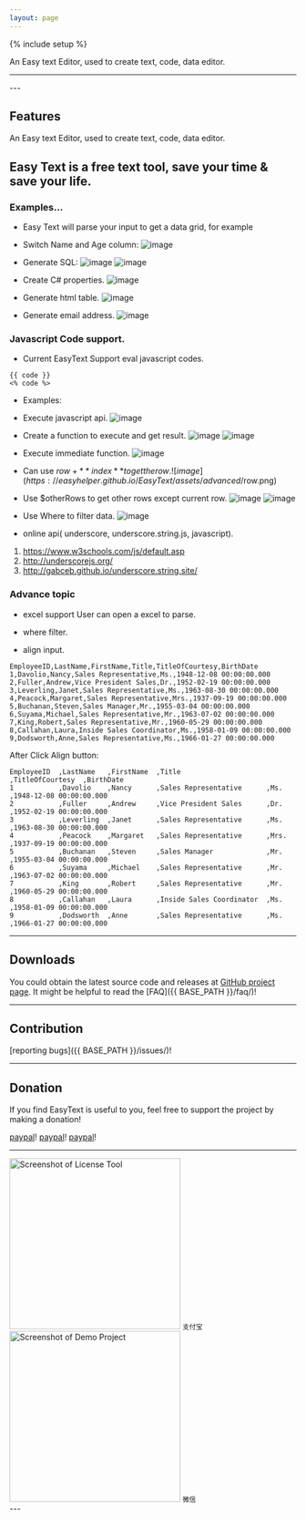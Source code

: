 ```yaml
---
layout: page
---
```

{% include setup %}

An Easy text Editor, used to create text, code, data editor.

---
<div class="row">
 
</div>
---

Features
--------
An Easy text Editor, used to create text, code, data editor.

## Easy Text is a free text tool, save your time & save your life.

### Examples...

- Easy Text will parse your input to get a data grid, for example

- Switch Name and Age column:
![image](https://easyhelper.github.io/EasyText/assets/1.png)

- Generate SQL: 
![image](https://easyhelper.github.io/EasyText/assets/sql_1.png)
![image](https://easyhelper.github.io/EasyText/assets/sql_2.png)

- Create C# properties.
![image](https://easyhelper.github.io/EasyText/assets/CSharp_Property.png)

- Generate html table.
![image](https://easyhelper.github.io/EasyText/assets/html_table.png)

- Generate email address.
![image](https://easyhelper.github.io/EasyText/assets/generate_email.png)


### Javascript Code support.
- Current EasyText Support eval javascript codes.
```
{{ code }}
<% code %>
```

- Examples:
- Execute javascript api.
![image](https://easyhelper.github.io/EasyText/assets/advanced/1.png)

- Create a function to execute and get result.
![image](https://easyhelper.github.io/EasyText/assets/advanced/2.png)
![image](https://easyhelper.github.io/EasyText/assets/advanced/function.png) 

- Execute immediate function.
![image](https://easyhelper.github.io/EasyText/assets/advanced/if_else.png)

- Can use $row+**index** to get the row.
![image](https://easyhelper.github.io/EasyText/assets/advanced/$row.png)

- Use $otherRows to get other rows except current row.
![image](https://easyhelper.github.io/EasyText/assets/advanced/otherRows_1.png)
![image](https://easyhelper.github.io/EasyText/assets/advanced/otherRows_2.png)

- Use Where to filter data.
![image](https://easyhelper.github.io/EasyText/assets/advanced/where.png) 

- online api( underscore, underscore.string.js,  javascript).
1. https://www.w3schools.com/js/default.asp
2. http://underscorejs.org/
3. http://gabceb.github.io/underscore.string.site/

### Advance topic
- excel support
User can open a excel to parse.

- where filter.
- align input.
```
EmployeeID,LastName,FirstName,Title,TitleOfCourtesy,BirthDate 
1,Davolio,Nancy,Sales Representative,Ms.,1948-12-08 00:00:00.000
2,Fuller,Andrew,Vice President Sales,Dr.,1952-02-19 00:00:00.000
3,Leverling,Janet,Sales Representative,Ms.,1963-08-30 00:00:00.000
4,Peacock,Margaret,Sales Representative,Mrs.,1937-09-19 00:00:00.000
5,Buchanan,Steven,Sales Manager,Mr.,1955-03-04 00:00:00.000
6,Suyama,Michael,Sales Representative,Mr.,1963-07-02 00:00:00.000
7,King,Robert,Sales Representative,Mr.,1960-05-29 00:00:00.000
8,Callahan,Laura,Inside Sales Coordinator,Ms.,1958-01-09 00:00:00.000
9,Dodsworth,Anne,Sales Representative,Ms.,1966-01-27 00:00:00.000
```
After Click Align button:
```
EmployeeID  ,LastName   ,FirstName  ,Title                     ,TitleOfCourtesy  ,BirthDate              
1           ,Davolio    ,Nancy      ,Sales Representative      ,Ms.              ,1948-12-08 00:00:00.000
2           ,Fuller     ,Andrew     ,Vice President Sales      ,Dr.              ,1952-02-19 00:00:00.000
3           ,Leverling  ,Janet      ,Sales Representative      ,Ms.              ,1963-08-30 00:00:00.000
4           ,Peacock    ,Margaret   ,Sales Representative      ,Mrs.             ,1937-09-19 00:00:00.000
5           ,Buchanan   ,Steven     ,Sales Manager             ,Mr.              ,1955-03-04 00:00:00.000
6           ,Suyama     ,Michael    ,Sales Representative      ,Mr.              ,1963-07-02 00:00:00.000
7           ,King       ,Robert     ,Sales Representative      ,Mr.              ,1960-05-29 00:00:00.000
8           ,Callahan   ,Laura      ,Inside Sales Coordinator  ,Ms.              ,1958-01-09 00:00:00.000
9           ,Dodsworth  ,Anne       ,Sales Representative      ,Ms.              ,1966-01-27 00:00:00.000
```


---

Downloads
---------
You could obtain the latest source code and releases at [GitHub project page](https://github.com/easyHelper/EasyText).
It might be helpful to read the [FAQ]({{ BASE_PATH }}/faq/)!

---

Contribution
------------
[reporting bugs]({{ BASE_PATH }}/issues/)!

---

Donation
---------
If you find EasyText is useful to you, feel free to support the project by making a donation!  

[paypal](https://paypal.me/easyhelper)!
[paypal](https://paypal.me/easyhelper)!
[paypal](https://paypal.me/easyhelper)!

---
<div class="row">
  <div class="col-md-6">
    <img class="img-responsive" alt="Screenshot of License Tool" src="{{ ASSET_PATH }}/zhifubao.png" style="height: 300px">
    <small>支付宝</small>
  </div>
  <div class="col-md-6">
    <img class="img-responsive" alt="Screenshot of Demo Project" src="{{ ASSET_PATH }}/weixin.png" style="height: 300px">
    <small>微信</small>
  </div>
</div>
---